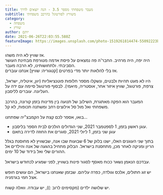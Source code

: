 ```yaml
---
title: מעבר משפחתי מספר 3.5 - הנה יוצאים לדרך
subtitle: משוויץ לפורטוגל בהרכב משפחתי
category:
  - משפחה
  - שוויץ
author: יותם
date: 2021-06-26T22:03:55.588Z
featureImage: https://images.unsplash.com/photo-1519261814474-55092223bd87?ixlib=rb-1.2.1&ixid=MnwxMjA3fDB8MHxwaG90by1wYWdlfHx8fGVufDB8fHx8&auto=format&fit=crop&w=634&q=80
---
```

אז שוויץ לא היה משהו.\
היה יפה, היה מרהיב. החבר'ה פה נמצאים על פיסת אדמה מטורפת מבחינת העושר הסביבתי. ולתחושותינו, לא הרבה מעבר.\
אז בלי להלאות יותר מדי בפרטים \[קטגוריה: שוויץ] אנחנו עוברים.\
\
היו לא מעט תהיות ולבטים, ונשקלו מספר חלופות פוטנציאליות (יוון, איטליה, ישראל, צרפת, פורטוגל, שוויץ איזור אחר, אוסטריה, מיאמי). לבסוף פורטוגל סיימה עם ידה על העליונה. עוברים לליסבון.\
\
המעבר הוא הפקה מאתגרת, השילוב של תנועה בין מדינות בזמן קורונה, בהרכב משפחתי ואל מול סל אילוצים רחב ומשתנה תכופות, לא קל.\
\
בואו, אספר לכם קצת על הקמבצ"יה שפתחנו...

* עוגן ראשון בזמן, 1 לספטמבר 2021, שני הגדולים הולכים לבית הספר בליסבון.
* עוגן שני בזמן, 1 ליולי 2021, סוגרים את החוזה לדירה בחאם

בתוך שני העוגנים האלו, ישנו בלוק של 6 שבועות שבו אנה, שבשוויץ לא מחוסנת בגלל הריון ומניקה לאחר מכן, מתחסנת בישראל. הבלוק מתחיל בהגעה של אנה והילדים אל ההורים שלי ואל בידוד של 10 ימים.\
\
עבדכם הנאמן נשאר ככוח מאסף לסגור פינות בשוויץ, לפני שמגיע לכחודש בישראל.\
\
יש זוג חתולים, אלכס וגולדה, כפרה עליהם. שבזמן שאנחנו בישראל, הם עושים חופש אצל חמי בגרמניה.\
\
יש שלושה ילדים (מקסימים לרוב :)), יש עבודה. וואלה קשוח.